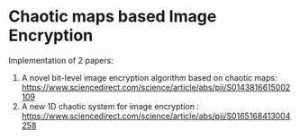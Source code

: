 # Chaotic maps based Image Encryption
Implementation of 2 papers: 
1) A novel bit-level image encryption algorithm based on chaotic maps: 
https://www.sciencedirect.com/science/article/abs/pii/S0143816615002109
2) A new 1D chaotic system for image encryption :
https://www.sciencedirect.com/science/article/abs/pii/S0165168413004258
